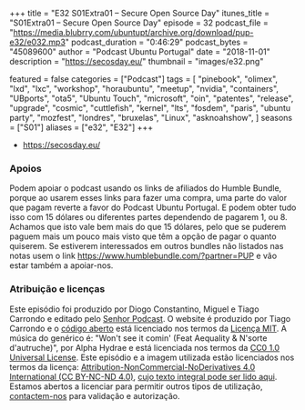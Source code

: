 +++
title = "E32 S01Extra01 – Secure Open Source Day"
itunes_title = "S01Extra01 – Secure Open Source Day"
episode = 32
podcast_file = "https://media.blubrry.com/ubuntupt/archive.org/download/pup-e32/e032.mp3"
podcast_duration = "0:46:29"
podcast_bytes = "45089600"
author = "Podcast Ubuntu Portugal"
date = "2018-11-01"
description = "https://secosday.eu/"
thumbnail = "images/e32.png"

featured = false
categories = ["Podcast"]
tags = [
  "pinebook",
  "olimex",
  "lxd",
  "lxc",
  "workshop",
  "horaubuntu",
  "meetup",
  "nvidia",
  "containers",
  "UBports",
  "ota5",
  "Ubuntu Touch",
  "microsoft",
  "oin",
  "patentes",
  "release",
  "upgrade",
  "cosmic",
  "cuttlefish",
  "kernel",
  "lts",
  "fosdem",
  "paris",
  "ubuntu party",
  "mozfest",
  "londres",
  "bruxelas",
  "Linux",
  "asknoahshow",
]
seasons = ["S01"]
aliases = ["e32", "E32"]
+++

* https://secosday.eu/


### Apoios
Podem apoiar o podcast usando os links de afiliados do Humble Bundle, porque ao usarem esses links para fazer uma compra, uma parte do valor que pagam reverte a favor do Podcast Ubuntu Portugal.
E podem obter tudo isso com 15 dólares ou diferentes partes dependendo de pagarem 1, ou 8.
Achamos que isto vale bem mais do que 15 dólares, pelo que se puderem paguem mais um pouco mais visto que têm a opção de pagar o quanto quiserem.
Se estiverem interessados em outros bundles não listados nas notas usem o link https://www.humblebundle.com/?partner=PUP e vão estar também a apoiar-nos.

### Atribuição e licenças
Este episódio foi produzido por Diogo Constantino, Miguel e Tiago Carrondo e editado pelo [Senhor Podcast](https://senhorpodcast.pt/).
O website é produzido por Tiago Carrondo e o [código aberto](https://gitlab.com/podcastubuntuportugal/website) está licenciado nos termos da [Licença MIT](https://gitlab.com/podcastubuntuportugal/website/main/LICENSE).
A música do genérico é: "Won't see it comin' (Feat Aequality & N'sorte d'autruche)", por Alpha Hydrae e está licenciada nos termos da [CC0 1.0 Universal License](https://creativecommons.org/publicdomain/zero/1.0/).
Este episódio e a imagem utilizada estão licenciados nos termos da licença: [Attribution-NonCommercial-NoDerivatives 4.0 International (CC BY-NC-ND 4.0)](https://creativecommons.org/licenses/by-nc-nd/4.0/), [cujo texto integral pode ser lido aqui](https://creativecommons.org/licenses/by-nc-nd/4.0/legalcode). Estamos abertos a licenciar para permitir outros tipos de utilização, [contactem-nos](https://podcastubuntuportugal.org/contactos) para validação e autorização.

